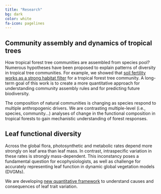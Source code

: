 ```yaml
---
title: "Research"
bg: dark
color: white
fa-icon: pagelines
---
```


## Community assembly and dynamics of tropical trees
How tropical forest tree communities are assembled from species pool? Numerous hypotheses have been proposed to explain patterns of diversity in tropical tree communities. For example, we showed that [soil fertility works as a strong habitat filter](http://onlinelibrary.wiley.com/doi/10.1111/j.1365-2745.2011.01937.x/full) for a tropical forest tree community. A long-term goal of this work is to create a more quantitative approach for understanding community assembly rules and for predicting future biodiversity.

The composition of natural communities is changing as species respond to multiple anthropogenic drivers. We are contrasting multiple-level (i.e., species, community...) analyses of change in the functional composition in tropical forests to gain mechanistic understanding of forest responses.

## Leaf functional diversity
Across the global flora, photosynthetic and metabolic rates depend more strongly on leaf area than leaf mass. In contrast, intraspecific variation in these rates is strongly mass-dependent. This inconstancy poses a fundamental question for ecophysiologists, as well as challenge for accurately representing leaf function in dynamic global vegetation models (DVGMs).

We are developing [new quantitative framework](http://biorxiv.org/content/early/2017/03/22/116855) to understand causes and consequences of leaf trait variation.
